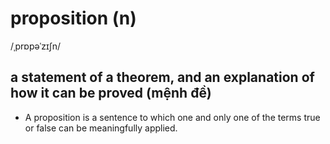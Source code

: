 # proposition (n)

/ˌprɒpəˈzɪʃn/

## a statement of a theorem, and an explanation of how it can be proved (mệnh đề)

- A proposition is a sentence to which one and only one of the terms true or false can be meaningfully applied.